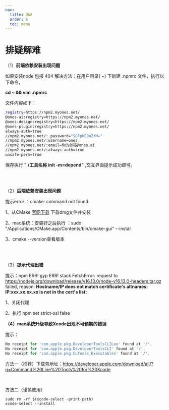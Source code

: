 ```yaml
---
nav:
  title: Q&A
  order: 6
  toc: menu
---
```

# 排疑解难

（1）**前端依赖安装出现问题**

如果安装node 包报 404 解决方法：在用户目录( ~) 下新建 .npmrc 文件，执行以下命令，

**cd ~  && vim .npmrc**

文件内容如下：

```Bash
registry=https://npm2.myones.net/
@ones-ai:registry=https://npm2.myones.net/
@ones-design:registry=https://npm2.myones.net/
@ones-plugin:registry=https://npm2.myones.net/
always-auth=true
//npm2.myones.net/:_password="SGFpbE9uZXM="
//npm2.myones.net/:username=ones
//npm2.myones.net/:email=你的邮箱@ones.ai
//npm2.myones.net/:always-auth=true
unsafe-perm=true
```

保存执行 **"./工具名称  init -m=depend"** ,交互界面提示成功即可。

<br >

<br >

（2）**后端依赖安装出现问题**

提示error ：cmake: command not found

1、从CMake [官网下载](https://cmake.org/download/) 下载dmg文件并安装

2、mac系统：安装好之后执行 ：sudo "/Applications/CMake.app/Contents/bin/cmake-gui" --install

3、cmake --version查看版本

<br >

<br >

（3）**提示代理出错**

提示：npm ERR! gyp ERR! stack FetchError: request to https://nodejs.org/download/release/v16.13.0/node-v16.13.0-headers.tar.gz failed, reason: **Hostname/IP does not match certificate's altnames: IP:xxx.xx.xx.xx is not in the cert's list:**

1、关闭代理

2、执行 npm set strict-ssl false



**（4）mac系统升级导致Xcode出现不可预期的错误**

提示：

```javascript
No receipt for 'com.apple.pkg.DeveloperToolsCLILeo' found at '/'.
No receipt for 'com.apple.pkg.DeveloperToolsCLI' found at '/'.
No receipt for 'com.apple.pkg.CLTools_Executables' found at '/'.
```

方法一（推荐）下载包地址：https://developer.apple.com/download/all/?q=Command%20Line%20Tools%20for%20Xcode

</br>

方法二（谨慎使用）

```shell
sudo rm -rf $(xcode-select -print-path)
xcode-select --install
```



